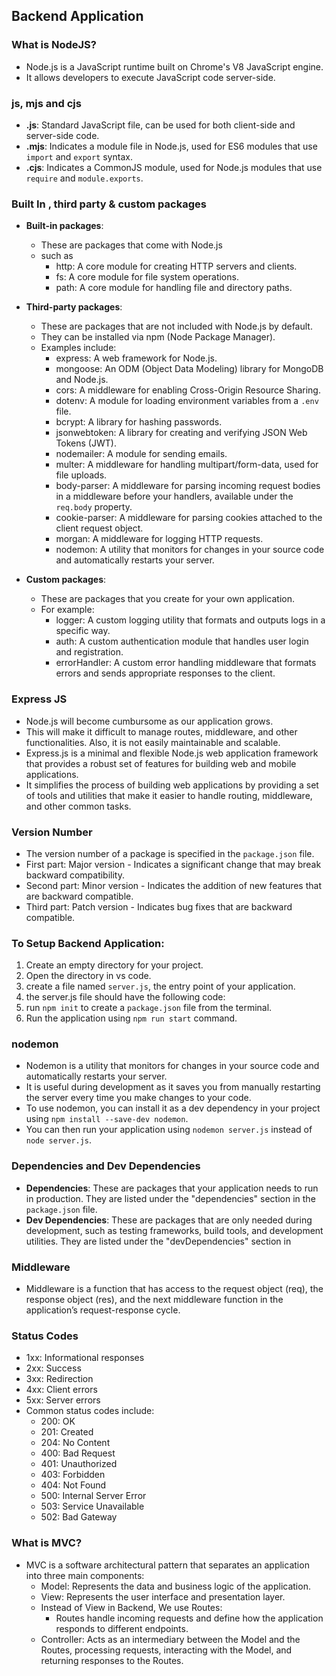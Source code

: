 ## Backend Application

### What is NodeJS?

- Node.js is a JavaScript runtime built on Chrome's V8 JavaScript engine.
- It allows developers to execute JavaScript code server-side.

### js, mjs and cjs

- **.js**: Standard JavaScript file, can be used for both client-side and server-side code.
- **.mjs**: Indicates a module file in Node.js, used for ES6 modules that use `import` and `export` syntax.
- **.cjs**: Indicates a CommonJS module, used for Node.js modules that use `require` and `module.exports`.

### Built In , third party & custom packages

- **Built-in packages**:

  - These are packages that come with Node.js
  - such as
    - http: A core module for creating HTTP servers and clients.
    - fs: A core module for file system operations.
    - path: A core module for handling file and directory paths.

- **Third-party packages**:

  - These are packages that are not included with Node.js by default.
  - They can be installed via npm (Node Package Manager).
  - Examples include:
    - express: A web framework for Node.js.
    - mongoose: An ODM (Object Data Modeling) library for MongoDB and Node.js.
    - cors: A middleware for enabling Cross-Origin Resource Sharing.
    - dotenv: A module for loading environment variables from a `.env` file.
    - bcrypt: A library for hashing passwords.
    - jsonwebtoken: A library for creating and verifying JSON Web Tokens (JWT).
    - nodemailer: A module for sending emails.
    - multer: A middleware for handling multipart/form-data, used for file uploads.
    - body-parser: A middleware for parsing incoming request bodies in a middleware before your handlers, available under the `req.body` property.
    - cookie-parser: A middleware for parsing cookies attached to the client request object.
    - morgan: A middleware for logging HTTP requests.
    - nodemon: A utility that monitors for changes in your source code and automatically restarts your server.

- **Custom packages**:
  - These are packages that you create for your own application.
  - For example:
    - logger: A custom logging utility that formats and outputs logs in a specific way.
    - auth: A custom authentication module that handles user login and registration.
    - errorHandler: A custom error handling middleware that formats errors and sends appropriate responses to the client.

### Express JS

- Node.js will become cumbursome as our application grows.
- This will make it difficult to manage routes, middleware, and other functionalities. Also, it is not easily maintainable and scalable.
- Express.js is a minimal and flexible Node.js web application framework that provides a robust set of features for building web and mobile applications.
- It simplifies the process of building web applications by providing a set of tools and utilities that make it easier to handle routing, middleware, and other common tasks.

### Version Number

- The version number of a package is specified in the `package.json` file.
- First part: Major version - Indicates a significant change that may break backward compatibility.
- Second part: Minor version - Indicates the addition of new features that are backward compatible.
- Third part: Patch version - Indicates bug fixes that are backward compatible.

### To Setup Backend Application:

1. Create an empty directory for your project.
2. Open the directory in vs code.
3. create a file named `server.js`, the entry point of your application.
4. the server.js file should have the following code:
5. run `npm init` to create a `package.json` file from the terminal.
6. Run the application using `npm run start` command.

### nodemon

- Nodemon is a utility that monitors for changes in your source code and automatically restarts your server.
- It is useful during development as it saves you from manually restarting the server every time you make changes to your code.
- To use nodemon, you can install it as a dev dependency in your project using `npm install --save-dev nodemon`.
- You can then run your application using `nodemon server.js` instead of `node server.js`.

### Dependencies and Dev Dependencies

- **Dependencies**: These are packages that your application needs to run in production. They are listed under the "dependencies" section in the `package.json` file.
- **Dev Dependencies**: These are packages that are only needed during development, such as testing frameworks, build tools, and development utilities. They are listed under the "devDependencies" section in

### Middleware

- Middleware is a function that has access to the request object (req), the response object (res), and the next middleware function in the application’s request-response cycle.

### Status Codes

- 1xx: Informational responses
- 2xx: Success
- 3xx: Redirection
- 4xx: Client errors
- 5xx: Server errors
- Common status codes include:
  - 200: OK
  - 201: Created
  - 204: No Content
  - 400: Bad Request
  - 401: Unauthorized
  - 403: Forbidden
  - 404: Not Found
  - 500: Internal Server Error
  - 503: Service Unavailable
  - 502: Bad Gateway

### What is MVC?

- MVC is a software architectural pattern that separates an application into three main components:
  - Model: Represents the data and business logic of the application.
  - View: Represents the user interface and presentation layer.
  - Instead of View in Backend, We use Routes:
    - Routes handle incoming requests and define how the application responds to different endpoints.
  - Controller: Acts as an intermediary between the Model and the Routes, processing requests, interacting with the Model, and returning responses to the Routes.
